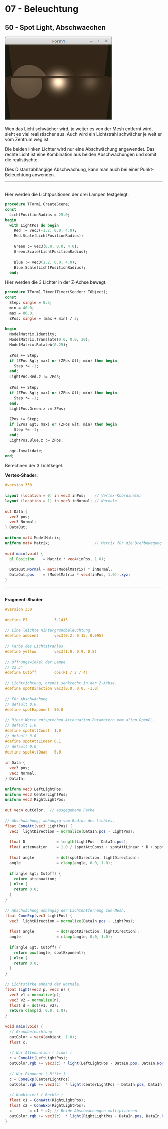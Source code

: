 # 07 - Beleuchtung
## 50 - Spot Light, Abschwaechen

<img src="image.png" alt="Selfhtml"><br><br>
Wen das Licht schwächer wird, je weiter es von der Mesh entfernt wird, sieht es viel realistischer aus.
Auch wird ein Lichtstrahl schwächer je weit er vom Zentrum weg ist.

Die beiden linken Lichter wird nur eine Abschwächung angewendet. Das rechte Licht ist eine Kombination aus beiden Abschwächungen und somit die realistischte.

Dies Distanzabhängige Abschwächung, kann man auch bei einer Punkt-Beleuchtung anwenden.
<hr><br>
Hier werden die Lichtpositionen der drei Lampen festgelegt.

```pascal
procedure TForm1.CreateScene;
const
  LichtPositionRadius = 25.0;
begin
  with LightPos do begin
    Red := vec3(-1.2, 0.0, 4.0);
    Red.Scale(LichtPositionRadius);

    Green := vec3(0.0, 0.0, 4.0);
    Green.Scale(LichtPositionRadius);

    Blue := vec3(1.2, 0.0, 4.0);
    Blue.Scale(LichtPositionRadius);
  end;
```

Hier werden die 3 Lichter in der Z-Achse bewegt.

```pascal
procedure TForm1.Timer1Timer(Sender: TObject);
const
  Step: single = 0.5;
  min = 40.0;
  max = 80.0;
  ZPos: single = (max + min) / 2;

begin
  ModelMatrix.Identity;
  ModelMatrix.Translate(0.0, 0.0, 30);
  ModelMatrix.RotateA(0.25);

  ZPos += Step;
  if (ZPos &gt; max) or (ZPos &lt; min) then begin
    Step *= -1;
  end;
  LightPos.Red.z := ZPos;

  ZPos += Step;
  if (ZPos &gt; max) or (ZPos &lt; min) then begin
    Step *= -1;
  end;
  LightPos.Green.z := ZPos;

  ZPos += Step;
  if (ZPos &gt; max) or (ZPos &lt; min) then begin
    Step *= -1;
  end;
  LightPos.Blue.z := ZPos;

  ogc.Invalidate;
end;
```

Berechnen der 3 Lichtkegel.

<b>Vertex-Shader:</b>

```glsl
#version 330

layout (location = 0) in vec3 inPos;    // Vertex-Koordinaten
layout (location = 1) in vec3 inNormal; // Normale

out Data {
  vec3 pos;
  vec3 Normal;
} DataOut;

uniform mat4 ModelMatrix;
uniform mat4 Matrix;                    // Matrix für die Drehbewegung und Frustum.

void main(void) {
  gl_Position    = Matrix * vec4(inPos, 1.0);

  DataOut.Normal = mat3(ModelMatrix) * inNormal;
  DataOut.pos    = (ModelMatrix * vec4(inPos, 1.0)).xyz;
}

```

<hr><br>
<b>Fragment-Shader</b>

```glsl
#version 330

#define PI            3.1415

// Eine leichte Hintergrundbeleuchtung.
#define ambient       vec3(0.2, 0.15, 0.095)

// Farbe des Lichtstrahles.
#define yellow        vec3(1.0, 0.9, 0.8)

// Öffnungswinkel der Lampe
// 22.5°
#define Cutoff        cos(PI / 2 / 4)

// Lichtrichtung, brennt senkrecht in der Z-Achse.
#define spotDirection vec3(0.0, 0.0, -1.0)

// Für Abschwächung
// default 0.0
#define spotExponent  50.0

// Diese Werte entsprechen Attenuation Parametern vom alten OpenGL.
// default 1.0
#define spotAttConst  1.0
// default 0.0
#define spotAttLinear 0.1
// default 0.0
#define spotAttQuad   0.0

in Data {
  vec3 pos;
  vec3 Normal;
} DataIn;

uniform vec3 LeftLightPos;
uniform vec3 CenterLightPos;
uniform vec3 RightLightPos;

out vec4 outColor;  // ausgegebene Farbe

// Abschwächung, abhängig vom Radius des Lichtes.
float ConeAtt(vec3 LightPos) {
  vec3  lightDirection = normalize(DataIn.pos - LightPos);

  float D              = length(LightPos - DataIn.pos);
  float attenuation    = 1.0 / (spotAttConst + spotAttLinear * D + spotAttQuad * D * D);

  float angle          = dot(spotDirection, lightDirection);
  angle                = clamp(angle, 0.0, 1.0);

  if(angle &gt; Cutoff) {
    return attenuation;
  } else {
    return 0.0;
  }
}

// Abschwächung anhängig der Lichtentfernung zum Mesh.
float ConeExp(vec3 LightPos) {
  vec3  lightDirection = normalize(DataIn.pos - LightPos);

  float angle          = dot(spotDirection, lightDirection);
  angle                = clamp(angle, 0.0, 1.0);

  if(angle &gt; Cutoff) {
    return pow(angle, spotExponent);
  } else {
    return 0.0;
  }
}

// Lichtstärke anhand der Normale.
float light(vec3 p, vec3 n) {
  vec3 v1 = normalize(p);
  vec3 v2 = normalize(n);
  float d = dot(v1, v2);
  return clamp(d, 0.0, 1.0);
}

void main(void) {
  // Grundbeleuchtung
  outColor = vec4(ambient, 1.0);
  float c;

  // Nur Attenuation ( Links )
  c = ConeAtt(LeftLightPos);
  outColor.rgb += vec3(c) * light(LeftLightPos - DataIn.pos, DataIn.Normal) * yellow;

  // Nur Exponent ( Mitte )
  c = ConeExp(CenterLightPos);
  outColor.rgb += vec3(c)  * light(CenterLightPos - DataIn.pos, DataIn.Normal) * yellow;

  // Kombiniert ( Rechte )
  float c1 = ConeAtt(RightLightPos);
  float c2 = ConeExp(RightLightPos);
  c        = c1 * c2; // Beide Abschwächungen multipizieren.
  outColor.rgb += vec3(c)  * light(RightLightPos - DataIn.pos, DataIn.Normal) * yellow;
}


```


